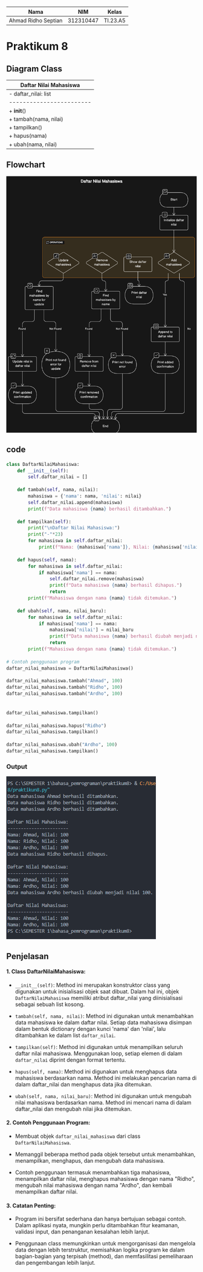 | Nama                | NIM       | Kelas    |
| ------------------- | --------- | -------- |
| Ahmad Ridho Septian | 312310447 | TI.23.A5 |

# Praktikum 8

## Diagram Class

| Daftar Nilai Mahasiswa   |
| ------------------------ |
| - daftar_nilai: list     |
| ------------------------ |
| + **init**()             |
| + tambah(nama, nilai)    |
| + tampilkan()            |
| + hapus(nama)            |
| + ubah(nama, nilai)      |

## Flowchart

![Alt text](flowchart.png)

## code

```python
class DaftarNilaiMahasiswa:
    def __init__(self):
        self.daftar_nilai = []

    def tambah(self, nama, nilai):
        mahasiswa = {'nama': nama, 'nilai': nilai}
        self.daftar_nilai.append(mahasiswa)
        print(f"Data mahasiswa {nama} berhasil ditambahkan.")

    def tampilkan(self):
        print("\nDaftar Nilai Mahasiswa:")
        print("-"*23)
        for mahasiswa in self.daftar_nilai:
            print(f"Nama: {mahasiswa['nama']}, Nilai: {mahasiswa['nilai']}")

    def hapus(self, nama):
        for mahasiswa in self.daftar_nilai:
            if mahasiswa['nama'] == nama:
                self.daftar_nilai.remove(mahasiswa)
                print(f"Data mahasiswa {nama} berhasil dihapus.")
                return
        print(f"Mahasiswa dengan nama {nama} tidak ditemukan.")

    def ubah(self, nama, nilai_baru):
        for mahasiswa in self.daftar_nilai:
            if mahasiswa['nama'] == nama:
                mahasiswa['nilai'] = nilai_baru
                print(f"Data mahasiswa {nama} berhasil diubah menjadi nilai {nilai_baru}.")
                return
        print(f"Mahasiswa dengan nama {nama} tidak ditemukan.")

# Contoh penggunaan program
daftar_nilai_mahasiswa = DaftarNilaiMahasiswa()

daftar_nilai_mahasiswa.tambah("Ahmad", 100)
daftar_nilai_mahasiswa.tambah("Ridho", 100)
daftar_nilai_mahasiswa.tambah("Ardho", 100)


daftar_nilai_mahasiswa.tampilkan()

daftar_nilai_mahasiswa.hapus("Ridho")
daftar_nilai_mahasiswa.tampilkan()

daftar_nilai_mahasiswa.ubah("Ardho", 100)
daftar_nilai_mahasiswa.tampilkan()

```

### Output

![Alt text](output_praktikum8.png)

## Penjelasan

#### 1. Class DaftarNilaiMahasiswa:

- `__init__(self)`: Method ini merupakan konstruktor class yang digunakan untuk inisialisasi objek saat dibuat. Dalam hal ini, objek `DaftarNilaiMahasiswa` memiliki atribut daftar_nilai yang diinisialisasi sebagai sebuah list kosong.

- `tambah(self, nama, nilai)`: Method ini digunakan untuk menambahkan data mahasiswa ke dalam daftar nilai. Setiap data mahasiswa disimpan dalam bentuk dictionary dengan kunci 'nama' dan 'nilai', lalu ditambahkan ke dalam list `daftar_nilai`.

- `tampilkan(self)`: Method ini digunakan untuk menampilkan seluruh daftar nilai mahasiswa. Menggunakan loop, setiap elemen di dalam `daftar_nilai` diprint dengan format tertentu.

- `hapus(self, nama)`: Method ini digunakan untuk menghapus data mahasiswa berdasarkan nama. Method ini melakukan pencarian nama di dalam daftar_nilai dan menghapus data jika ditemukan.

- `ubah(self, nama, nilai_baru)`: Method ini digunakan untuk mengubah nilai mahasiswa berdasarkan nama. Method ini mencari nama di dalam daftar_nilai dan mengubah nilai jika ditemukan.

#### 2. Contoh Penggunaan Program:

- Membuat objek `daftar_nilai_mahasiswa` dari class `DaftarNilaiMahasiswa`.

- Memanggil beberapa method pada objek tersebut untuk menambahkan, menampilkan, menghapus, dan mengubah data mahasiswa.

- Contoh penggunaan termasuk menambahkan tiga mahasiswa, menampilkan daftar nilai, menghapus mahasiswa dengan nama "Ridho", mengubah nilai mahasiswa dengan nama "Ardho", dan kembali menampilkan daftar nilai.

#### 3. Catatan Penting:

- Program ini bersifat sederhana dan hanya bertujuan sebagai contoh. Dalam aplikasi nyata, mungkin perlu ditambahkan fitur keamanan, validasi input, dan penanganan kesalahan lebih lanjut.

- Penggunaan class memungkinkan untuk mengorganisasi dan mengelola data dengan lebih terstruktur, memisahkan logika program ke dalam bagian-bagian yang terpisah (method), dan memfasilitasi pemeliharaan dan pengembangan lebih lanjut.

